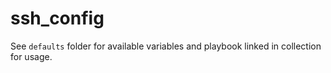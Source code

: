 # ssh_config

See `defaults` folder for available variables and playbook linked in collection for usage.
